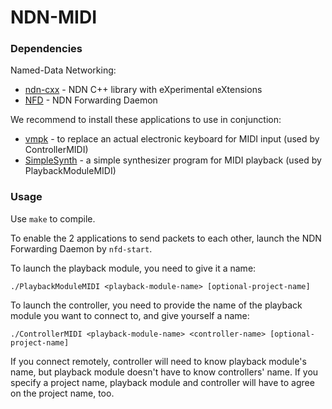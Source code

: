 # NDN-MIDI

### Dependencies

Named-Data Networking:

* [ndn-cxx](https://github.com/named-data/ndn-cxx) - NDN C++ library with eXperimental eXtensions
* [NFD](https://github.com/named-data/NFD) - NDN Forwarding Daemon

We recommend to install these applications to use in conjunction:

* [vmpk](http://vmpk.sourceforge.net/) - to replace an actual electronic keyboard for MIDI input (used by ControllerMIDI)
* [SimpleSynth](http://notahat.com/simplesynth/) - a simple synthesizer program for MIDI playback (used by PlaybackModuleMIDI)

### Usage

Use `make` to compile.

To enable the 2 applications to send packets to each other, launch the NDN Forwarding Daemon by `nfd-start`.

To launch the playback module, you need to give it a name:

```
./PlaybackModuleMIDI <playback-module-name> [optional-project-name]
```

To launch the controller, you need to provide the name of the playback module you want to connect to, and give yourself a name:

```
./ControllerMIDI <playback-module-name> <controller-name> [optional-project-name]
```

If you connect remotely, controller will need to know playback module's name, but playback module doesn't have to know controllers' name. If you specify a project name, playback module and controller will have to agree on the project name, too.
